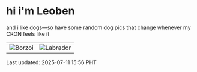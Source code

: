 # hi i'm Leoben

and i like dogs—so have some random dog pics that change whenever my CRON feels like it

|  |  |
|--------|----------|
| ![Borzoi](https://random-dog-vercel.vercel.app/api/random-borzoi?v=1752220613) | ![Labrador](https://random-dog-vercel.vercel.app/api/random-labrador?v=1752220613) |

Last updated: 2025-07-11 15:56 PHT
